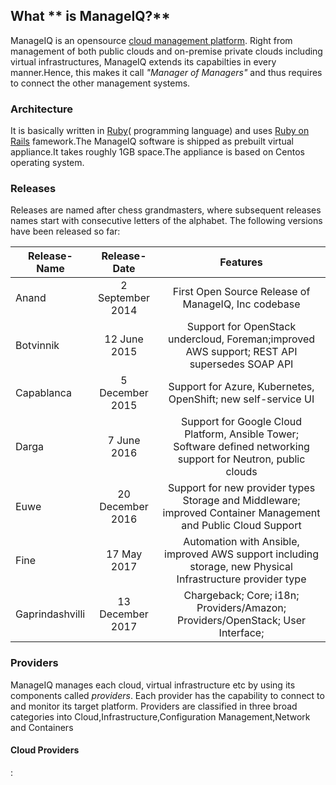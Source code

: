 ## What ** is ManageIQ?**

ManageIQ is an opensource [cloud management platform](https://en.wikipedia.org/wiki/Cloud_management).
Right from management of both public clouds and on-premise private clouds including virtual infrastructures, ManageIQ extends its capabilties in every manner.Hence, this makes it call _"Manager of Managers"_ and thus requires to connect the other management systems.


### Architecture
It is basically written in [Ruby](https://www.ruby-lang.org/en/about/)\( programming language\) and uses [Ruby on Rails](https://en.wikipedia.org/wiki/Ruby_on_Rails) famework.The ManageIQ software is shipped as prebuilt virtual appliance.It takes roughly 1GB space.The appliance is based on Centos operating system.

### Releases

Releases are named after chess grandmasters, where subsequent releases names start with consecutive letters of the alphabet.
The following versions have been released so far:

| Release-Name    | Release-Date      | Features                    |
|-----------------|:-----------------:|:----------------------------------------------------------:|
|    Anand        | 2 September 2014  | First Open Source Release of ManageIQ, Inc codebase |
|   Botvinnik     | 12 June 2015      | Support for OpenStack undercloud, Foreman;improved AWS support; REST API supersedes SOAP API |
| Capablanca      | 5 December 2015   | Support for Azure, Kubernetes, OpenShift; new self-service UI
| Darga           | 7 June 2016       | Support for Google Cloud Platform, Ansible Tower; Software defined networking support for Neutron, public clouds|
| Euwe            | 20 December 2016  | Support for new provider types Storage and Middleware; improved Container Management and Public Cloud Support |
| Fine            | 17 May 2017       | Automation with Ansible, improved AWS support including storage, new Physical Infrastructure provider type |
| Gaprindashvilli | 13 December 2017  | Chargeback; Core; i18n; Providers/Amazon; Providers/OpenStack; User Interface;

### Providers

ManageIQ manages each cloud, virtual infrastructure etc by using its components called *providers*. Each provider has the capability to connect to and monitor its target platform.
Providers are classified in three broad categories into Cloud,Infrastructure,Configuration Management,Network and Containers

#### Cloud Providers

:

